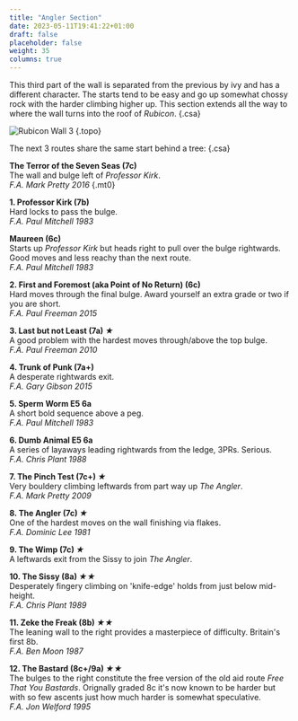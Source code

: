 ```yaml
---
title: "Angler Section"
date: 2023-05-11T19:41:22+01:00
draft: false
placeholder: false
weight: 35
columns: true
---
```



This third part of the wall is separated from the previous by ivy and has a different character. The starts tend to be easy and go up somewhat chossy rock with the harder climbing higher up. This section extends all the way to where the wall turns into the roof of *Rubicon*.
{.csa}

![Rubicon Wall 3](/img/peak/water-cum-jolly/wcj-angler-left.jpg)
{.topo}

The next 3 routes share the same start behind a tree:
{.csa}

**The Terror of the Seven Seas (7c)**  
The wall and bulge left of *Professor Kirk*.  
*F.A. Mark Pretty 2016*
{.mt0}

**1. Professor Kirk (7b)**  
Hard locks to pass the bulge.  
*F.A. Paul Mitchell 1983*

**Maureen (6c)**  
Starts up *Professor Kirk* but heads right to pull over the bulge rightwards. Good moves and less reachy than the next route.  
*F.A. Paul Mitchell 1983*

**2. First and Foremost (aka Point of No Return) (6c)**  
Hard moves through the final bulge. Award yourself an extra grade or two if you are short.  
*F.A. Paul Freeman 2015*

**3. Last but not Least (7a) *★***  
A good problem with the hardest moves through/above the top bulge.  
*F.A. Paul Freeman 2010*

**4. Trunk of Punk (7a+)**  
A desperate rightwards exit.  
*F.A. Gary Gibson 2015*

**5. Sperm Worm E5 6a**  
A short bold sequence above a peg.  
*F.A. Paul Mitchell 1983*

**6. Dumb Animal E5 6a**  
A series of layaways leading rightwards from the ledge, 3PRs. Serious.  
*F.A. Chris Plant 1988*

**7. The Pinch Test (7c+) *★***  
Very bouldery climbing leftwards from part way up *The Angler*.  
*F.A. Mark Pretty 2009*

**8. The Angler (7c) *★***  
One of the hardest moves on the wall finishing via flakes.  
*F.A. Dominic Lee 1981*

**9. The Wimp (7c) *★***  
A leftwards exit from the Sissy to join *The Angler*.

**10. The Sissy (8a) *★★***  
Desperately fingery climbing on 'knife-edge' holds from just below mid-height.  
*F.A. Chris Plant 1989*

**11. Zeke the Freak (8b) *★★***  
The leaning wall to the right provides a masterpiece of difficulty. Britain's first 8b.  
*F.A. Ben Moon 1987*

**12. The Bastard (8c+/9a) *★★***  
The bulges to the right constitute the free version of the old aid route *Free That You Bastards*. Orignally graded 8c it's now known to be harder but with so few ascents just how much harder is somewhat speculative.  
*F.A. Jon Welford 1995*

